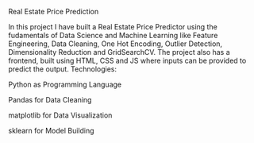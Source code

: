 Real Estate Price Prediction

In this project I have built a Real Estate Price Predictor using the fudamentals of Data Science and Machine Learning like Feature Engineering, Data Cleaning, One Hot Encoding, Outlier Detection, Dimensionality Reduction and GridSearchCV. The project also has a frontend, built using HTML, CSS and JS where inputs can be provided to predict the output.
Technologies:

Python as Programming Language

Pandas for Data Cleaning

matplotlib for Data Visualization

sklearn for Model Building
